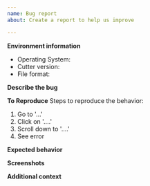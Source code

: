 ```yaml
---
name: Bug report
about: Create a report to help us improve

---
```


**Environment information**
* Operating System:
* Cutter version:
* File format:

**Describe the bug**

<!-- A clear and concise description of what the bug is. -->

**To Reproduce**
Steps to reproduce the behavior:
1. Go to '...'
2. Click on '....'
3. Scroll down to '....'
4. See error

**Expected behavior**

<!-- A clear and concise description of what you expected to happen. -->


**Screenshots**

<!-- If applicable, add screenshots to help explain your problem. -->


**Additional context**

<!-- Add any other context about the problem here. -->
